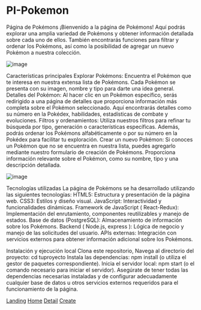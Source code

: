 # PI-Pokemon
Página de Pokémons
¡Bienvenido a la página de Pokémons! Aquí podrás explorar una amplia variedad de Pokémons y obtener información detallada sobre cada uno de ellos. También encontrarás funciones para filtrar y ordenar los Pokémons, así como la posibilidad de agregar un nuevo Pokémon a nuestra colección.

![image](https://github.com/CarColom/PI-Pokemon/assets/121466242/abeef033-fb00-415c-995a-f293748253a4)


Características principales
Explorar Pokémons: Encuentra el Pokémon que te interesa en nuestra extensa lista de Pokémons. Cada Pokémon se presenta con su imagen, nombre y tipo para darte una idea general.
Detalles del Pokémon: Al hacer clic en un Pokémon específico, serás redirigido a una página de detalles que proporciona información más completa sobre el Pokémon seleccionado. Aquí encontrarás detalles como su número en la Pokédex, habilidades, estadísticas de combate y evoluciones.
Filtros y ordenamientos: Utiliza nuestros filtros para refinar tu búsqueda por tipo, generación o características específicas. Además, podrás ordenar los Pokémons alfabéticamente o por su número en la Pokédex para facilitar tu exploración.
Crear un nuevo Pokémon: Si conoces un Pokémon que no se encuentra en nuestra lista, puedes agregarlo mediante nuestro formulario de creación de Pokémons. Proporciona información relevante sobre el Pokémon, como su nombre, tipo y una descripción detallada.

![image](https://github.com/CarColom/PI-Pokemon/assets/121466242/90d025a7-9b93-4b33-bf34-50c96bf9fefb)


Tecnologías utilizadas
La página de Pokémons se ha desarrollado utilizando las siguientes tecnologías:
HTML5: Estructura y presentación de la página web.
CSS3: Estilos y diseño visual.
JavaScript: Interactividad y funcionalidades dinámicas.
Framework de JavaScript ( React-Redux): Implementación del enrutamiento, componentes reutilizables y manejo de estados.
Base de datos (PostgreSQL): Almacenamiento de información sobre los Pokémons.
Backend ( Node.js, express ): Lógica de negocio y manejo de las solicitudes del usuario.
APIs externas: Integración con servicios externos para obtener información adicional sobre los Pokémons.


Instalación y ejecución local
Clona este repositorio,
Navega al directorio del proyecto: cd tuproyecto
Instala las dependencias: npm install (o utiliza el gestor de paquetes correspondiente).
Inicia el servidor local: npm start (o el comando necesario para iniciar el servidor).
Asegúrate de tener todas las dependencias necesarias instaladas y de configurar adecuadamente cualquier base de datos u otros servicios externos requeridos para el funcionamiento de la página.

[Landing](./PI-Pokemon-main/client/src/Imagenes/Imagenes/pokemon%20landing.png)
[Home](./PI-Pokemon-main/client/src/Imagenes/Imagenes/pokemon%20home.png)
[Detail](./PI-Pokemon-main/client/src/Imagenes/Imagenes/pokemon%20detail.png)
[Create](./PI-Pokemon-main/client/src/Imagenes/Imagenes/pokemon%20create.png)

